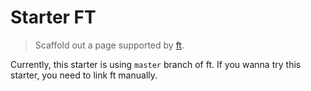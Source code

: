 # Starter FT

> Scaffold out a page supported by [ft](https://github.com/yiiz/ft).

Currently, this starter is using `master` branch of ft. If you wanna try this starter, you need to link ft manually.
